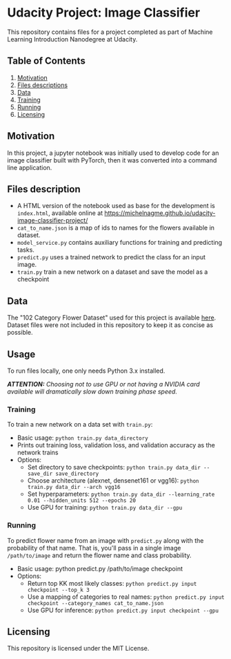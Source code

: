 # Udacity Project: Image Classifier

This repository contains files for a project completed as part of Machine Learning Introduction Nanodegree at Udacity.

## Table of Contents

1. [Motivation](#motivation)
2. [Files descriptions](#filesdescriptions)
3. [Data](#data)
4. [Training](#train)
5. [Running](#run)
6. [Licensing](#license)

## Motivation <a name="motivation"></a>

In this project, a jupyter notebook was initially used to develop code for an image classifier built with PyTorch, then it was converted into a command line application.

## Files description <a name="filesdescriptions"></a>

* A HTML version of the notebook used as base for the development is `index.html`, available online at https://michelnagme.github.io/udacity-image-classifier-project/
* `cat_to_name.json` is a map of ids to names for the flowers available in dataset.
* `model_service.py` contains auxiliary functions for training and predicting tasks.
* `predict.py` uses a trained network to predict the class for an input image.
* `train.py` train a new network on a dataset and save the model as a checkpoint

## Data <a name="data"></a>

The "102 Category Flower Dataset" used for this project is available [here](http://www.robots.ox.ac.uk/~vgg/data/flowers/102/index.html). Dataset files were not included in this repository to keep it as concise as possible.

## Usage

To run files locally, one only needs Python 3.x installed.

_**ATTENTION:** Choosing not to use GPU or not having a NVIDIA card available will dramatically slow down training phase speed._

### Training <a name="train"></a>

To train a new network on a data set with `train.py`:

* Basic usage: `python train.py data_directory`
* Prints out training loss, validation loss, and validation accuracy as the network trains
* Options:
  * Set directory to save checkpoints: `python train.py data_dir --save_dir save_directory`
  * Choose architecture (alexnet, densenet161 or vgg16): `python train.py data_dir --arch vgg16`
  * Set hyperparameters: `python train.py data_dir --learning_rate 0.01 --hidden_units 512 --epochs 20`
  * Use GPU for training: `python train.py data_dir --gpu`

### Running <a name="run"></a>

To predict flower name from an image with `predict.py` along with the probability of that name. That is, you'll pass in a single image `/path/to/image` and return the flower name and class probability.

* Basic usage: python predict.py /path/to/image checkpoint
* Options:
  * Return top KK most likely classes: `python predict.py input checkpoint --top_k 3`
  * Use a mapping of categories to real names: `python predict.py input checkpoint --category_names cat_to_name.json`
  * Use GPU for inference: `python predict.py input checkpoint --gpu`

## Licensing <a name="license"></a>

This repository is licensed under the MIT License.
